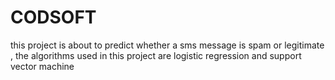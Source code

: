 # CODSOFT
this project is about to predict whether a sms message is  spam or legitimate , the algorithms used in this project are logistic regression and support vector machine
